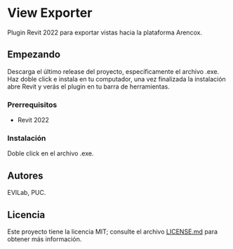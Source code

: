 # View Exporter

Plugin Revit 2022 para exportar vistas hacia la plataforma Arencox.

## Empezando

Descarga el último release del proyecto, específicamente el archivo .exe. Haz doble click e instala en tu computador, una vez finalizada la instalación abre Revit y verás el plugin en tu barra de herramientas.

### Prerrequisitos

- Revit 2022

### Instalación

Doble click en el archivo .exe.

## Autores

EVILab, PUC.

## Licencia

Este proyecto tiene la licencia MIT; consulte el archivo [LICENSE.md](LICENSE.md) para obtener más información.
